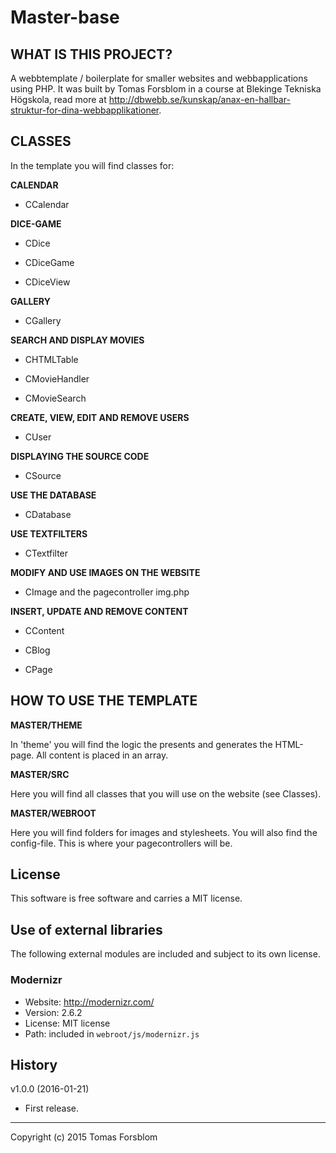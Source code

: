 Master-base
=========

WHAT IS THIS PROJECT? 
---------------------
A webbtemplate / boilerplate for smaller websites and webbapplications using PHP. It was built by Tomas Forsblom in a course at
Blekinge Tekniska Högskola, read more at http://dbwebb.se/kunskap/anax-en-hallbar-struktur-for-dina-webbapplikationer.

CLASSES
-----------------------------------
In the template you will find classes for:

**CALENDAR**

* CCalendar

**DICE-GAME**

* CDice

* CDiceGame

* CDiceView

**GALLERY**

* CGallery

**SEARCH AND DISPLAY MOVIES**

* CHTMLTable

* CMovieHandler

* CMovieSearch

**CREATE, VIEW, EDIT AND REMOVE USERS**

* CUser

**DISPLAYING THE SOURCE CODE**

* CSource

**USE THE DATABASE**

* CDatabase

**USE TEXTFILTERS**

* CTextfilter

**MODIFY AND USE IMAGES ON THE WEBSITE**

* CImage and the pagecontroller img.php

**INSERT, UPDATE AND REMOVE CONTENT**

* CContent

* CBlog

* CPage

HOW TO USE THE TEMPLATE
-----------------------------------

**MASTER/THEME**

In 'theme' you will find the logic the presents and generates the HTML-page. All content is placed in an array.

**MASTER/SRC**

Here you will find all classes that you will use on the website (see Classes).

**MASTER/WEBROOT**

Here you will find folders for images and stylesheets. You will also find the config-file. This is where your pagecontrollers will be.

License 
------------------

This software is free software and carries a MIT license.


Use of external libraries
-----------------------------------

The following external modules are included and subject to its own license.

### Modernizr
* Website: http://modernizr.com/
* Version: 2.6.2
* License: MIT license 
* Path: included in `webroot/js/modernizr.js`



History
-----------------------------------

v1.0.0 (2016-01-21)

* First release.

------------------


Copyright (c) 2015 Tomas Forsblom
